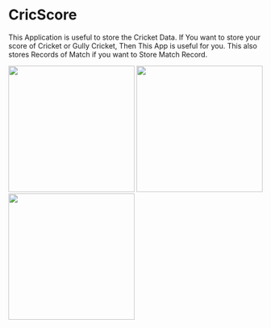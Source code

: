 # CricScore
This Application is useful to store the Cricket Data.
If You want to store your score of Cricket or Gully Cricket, Then This App is useful for you. This also stores Records of Match if you want to Store Match Record. 

<img src="https://github.com/theaadicode/Cricket-Score/blob/cricket/Screenshot_20201127-124610_Cricket%20Record.jpg?raw=true" width="250"> <img src="https://github.com/theaadicode/Cricket-Score/blob/cricket/Screenshot_20201127-124948_Cricket%20Record.jpg?raw=true" width="250"> <img src="https://github.com/theaadicode/Cricket-Score/blob/cricket/Screenshot_20201127-125500_Cricket%20Record.jpg?raw=true" width="250">
